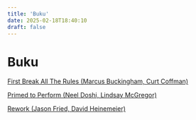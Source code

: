 ```yaml
---
title: 'Buku'
date: 2025-02-18T18:40:10
draft: false
---
```


# Buku

[First Break All The Rules (Marcus Buckingham, Curt Coffman)](./first-break-all-the-rules-marcus-buckingham-curt-coffman/)

[Primed to Perform (Neel Doshi, Lindsay McGregor)](./primed-to-perform-neel-doshi-lindsay-mcgregor/)

[Rework (Jason Fried, David Heinemeier)](./rework-jason-fried-david-heinemeier/)

